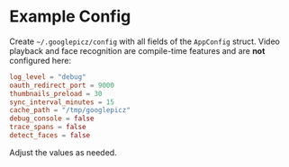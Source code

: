 # Example Config

Create `~/.googlepicz/config` with all fields of the `AppConfig` struct. Video
playback and face recognition are compile-time features and are **not**
configured here:

```toml
log_level = "debug"
oauth_redirect_port = 9000
thumbnails_preload = 30
sync_interval_minutes = 15
cache_path = "/tmp/googlepicz"
debug_console = false
trace_spans = false
detect_faces = false
```

Adjust the values as needed.
